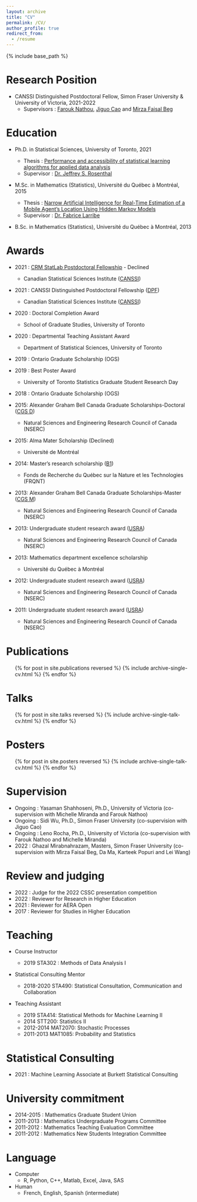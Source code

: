 ```yaml
---
layout: archive
title: "CV"
permalink: /CV/
author_profile: true
redirect_from:
  - /resume
---
```


{% include base_path %}

Research Position
======

* CANSSI Distinguished Postdoctoral Fellow, Simon Fraser University & University of Victoria, 2021-2022
  * Supervisors : [Farouk Nathou](https://www.math.uvic.ca/~nathoo/), [Jiguo Cao](https://www.sfu.ca/science/stat/cao/) and [Mirza Faisal Beg](https://www.sfu.ca/engineering/faculty-and-staff/faculty/faisal_beg.html)

Education
======

* Ph.D. in Statistical Sciences, University of Toronto, 2021
  * Thesis : [Performance and accessibility of
statistical learning algorithms for applied data analysis](https://cedricbeaulac.github.io/files/ut-thesis.pdf)
  * Supervisor : [Dr. Jeffrey S. Rosenthal](http://probability.ca/jeff/)

* M.Sc. in Mathematics (Statistics), Université du Québec à Montréal, 2015
  * Thesis : [Narrow Artificial Intelligence for Real-Time Estimation of a Mobile Agent’s Location Using Hidden Markov Models](https://cedricbeaulac.github.io/files/VersionFinale.pdf)
  * Supervisor : [Dr. Fabrice Larribe](http://fabricelarribe.uqam.ca)

* B.Sc. in Mathematics (Statistics), Université du Québec à Montréal, 2013

Awards
======
* 2021 : [CRM StatLab Postdoctoral Fellowship](http://www.canssi.ca/wp-content/uploads/2020/12/CRM-StatLabOct2020.pdf) - Declined
  * Canadian Statistical Sciences Institute ([CANSSI](http://www.canssi.ca/))
   
* 2021 : CANSSI Distinguished Postdoctoral Fellowship ([DPF](http://www.canssi.ca/research-and-training-opportunities/canssi-postdoctoral-fellowships/))
  * Canadian Statistical Sciences Institute ([CANSSI](http://www.canssi.ca/))

* 2020 : Doctoral Completion Award
  * School of Graduate Studies, University of Toronto

* 2020 : Departmental Teaching Assistant Award
  * Department of Statistical Sciences, University of Toronto

* 2019 : Ontario Graduate Scholarship (OGS)

* 2019 : Best Poster Award
  * University of Toronto Statistics Graduate Student Research Day 

* 2018 : Ontario Graduate Scholarship (OGS)

* 2015: Alexander Graham Bell Canada Graduate Scholarships-Doctoral ([CGS D](http://www.nserc-crsng.gc.ca/Students-Etudiants/PG-CS/CGSD-BESCD_eng.asp))
  * Natural Sciences and Engineering Research Council of Canada (NSERC)

* 2015: Alma Mater Scholarship (Declined)
  * Université de Montréal

* 2014: Master’s research scholarship ([B1](http://www.frqnt.gouv.qc.ca/en/bourses-et-subventions/consulter-les-programmes-remplir-une-demande/bourse/programs-of-scholarships-of-2supndsup-and-3suprdsup-cycles-hwcq7b9k1466174971607))
  * Fonds de Recherche du Québec sur la Nature et les Technologies (FRQNT)

* 2013: Alexander Graham Bell Canada Graduate Scholarships-Master ([CGS M](http://www.nserc-crsng.gc.ca/Students-Etudiants/PG-CS/CGSM-BESCM_eng.asp))
  * Natural Sciences and Engineering Research Council of Canada (NSERC)

* 2013: Undergraduate student research award ([USRA](http://www.nserc-crsng.gc.ca/Students-Etudiants/UG-PC/USRA-BRPC_eng.asp))
  * Natural Sciences and Engineering Research Council of Canada (NSERC)
  
* 2013: Mathematics department excellence scholarship
  * Université du Québec à Montréal

* 2012: Undergraduate student research award ([USRA](http://www.nserc-crsng.gc.ca/Students-Etudiants/UG-PC/USRA-BRPC_eng.asp))
  * Natural Sciences and Engineering Research Council of Canada (NSERC)

* 2011: Undergraduate student research award ([USRA](http://www.nserc-crsng.gc.ca/Students-Etudiants/UG-PC/USRA-BRPC_eng.asp))
  * Natural Sciences and Engineering Research Council of Canada (NSERC)

  
Publications
======
  <ul>{% for post in site.publications reversed %}
    {% include archive-single-cv.html %}
  {% endfor %}</ul>
  
Talks
======
  <ul>{% for post in site.talks reversed %}
    {% include archive-single-talk-cv.html %}
  {% endfor %}</ul>
  
Posters
======
  
   <ul>{% for post in site.posters reversed %}
    {% include archive-single-talk-cv.html %}
  {% endfor %}</ul>
  
Supervision
======

* Ongoing : Yasaman Shahhoseni, Ph.D., University of Victoria (co-supervision with Michelle Miranda and Farouk Nathoo)
* Ongoing : Sidi Wu, Ph.D., Simon Fraser University (co-supervision with Jiguo Cao)
* Ongoing : Leno Rocha, Ph.D., University of Victoria (co-supervision with Farouk Nathoo and Michelle Miranda)
* 2022 : Ghazal Mirabnahrazam, Masters, Simon Fraser University (co-supervision with Mirza Faisal Beg, Da Ma, Karteek Popuri and Lei Wang)

Review and judging
======

* 2022 : Judge for the 2022 CSSC presentation competition 
* 2022 : Reviewer for Research in Higher Education
* 2021 : Reviewer for AERA Open
* 2017 : Reviewer for Studies in Higher Education

Teaching
======
* Course Instructor
  * 2019 STA302 :  Methods of Data Analysis I
  
* Statistical Consulting Mentor
  * 2018-2020 STA490: Statistical Consultation, Communication and Collaboration
  
* Teaching Assistant
  * 2019 STA414: Statistical Methods for Machine Learning II
  * 2014 STT200: Statistics II
  * 2012-2014 MAT2070: Stochastic Processes
  * 2011-2013 MAT1085: Probability and Statistics

Statistical Consulting
======
* 2021 : Machine Learning Associate at Burkett Statistical Consulting

University commitment
======
* 2014-2015 : Mathematics Graduate Student Union
* 2011-2013 : Mathematics Undergraduate Programs Committee
* 2011-2012 : Mathematics Teaching Evaluation Committee
* 2011-2012 : Mathematics New Students Integration Committee

Language
======
* Computer
  * R, Python, C++, Matlab, Excel, Java, SAS
* Human 
  * French, English, Spanish (intermediate) 

